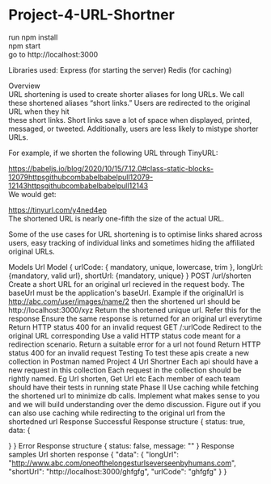 # Project-4-URL-Shortner

run npm install<br/>
npm start<br/>
go to http://localhost:3000<br/>

Libraries used:
Express (for starting the server)
Redis (for caching)


Overview<br/>
URL shortening is used to create shorter aliases for long URLs. We call these shortened aliases “short links.” Users are redirected to the original URL when they hit<br/>
these short links. Short links save a lot of space when displayed, printed, messaged, or tweeted. Additionally, users are less likely to mistype shorter URLs.<br/>

For example, if we shorten the following URL through TinyURL:<br/>

https://babeljs.io/blog/2020/10/15/7.12.0#class-static-blocks-12079httpsgithubcombabelbabelpull12079-12143httpsgithubcombabelbabelpull12143<br/>
We would get:<br/>

https://tinyurl.com/y4ned4ep<br/>
The shortened URL is nearly one-fifth the size of the actual URL.<br/>

Some of the use cases for URL shortening is to optimise links shared across users, easy tracking of individual links and sometimes hiding the affiliated original URLs.<br/>

Models
Url Model
{ urlCode: { mandatory, unique, lowercase, trim }, longUrl: {mandatory, valid url}, shortUrl: {mandatory, unique} }
POST /url/shorten
Create a short URL for an original url recieved in the request body.
The baseUrl must be the application's baseUrl. Example if the originalUrl is http://abc.com/user/images/name/2 then the shortened url should be http://localhost:3000/xyz
Return the shortened unique url. Refer this for the response
Ensure the same response is returned for an original url everytime
Return HTTP status 400 for an invalid request
GET /:urlCode
Redirect to the original URL corresponding
Use a valid HTTP status code meant for a redirection scenario.
Return a suitable error for a url not found
Return HTTP status 400 for an invalid request
Testing
To test these apis create a new collection in Postman named Project 4 Url Shortner
Each api should have a new request in this collection
Each request in the collection should be rightly named. Eg Url shorten, Get Url etc
Each member of each team should have their tests in running state
Phase II
Use caching while fetching the shortened url to minimize db calls.
Implement what makes sense to you and we will build understanding over the demo discussion.
Figure out if you can also use caching while redirecting to the original url from the shortedned url
Response
Successful Response structure
{
status: true,
data: {

}
}
Error Response structure
{
status: false,
message: ""
}
Response samples
Url shorten response
{
"data": {
"longUrl": "http://www.abc.com/oneofthelongesturlseverseenbyhumans.com",
"shortUrl": "http://localhost:3000/ghfgfg",
"urlCode": "ghfgfg"
}
}
